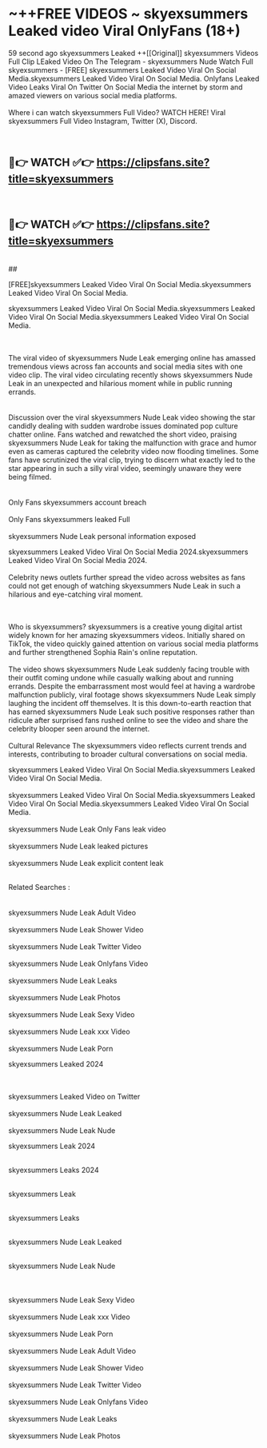 # ~++FREE VIDEOS ~ skyexsummers Leaked video Viral OnlyFans (18+)<br>


59 second ago skyexsummers Leaked ++[[Original]] skyexsummers Videos Full Clip LEaked Video On The Telegram  - skyexsummers Nude  Watch Full skyexsummers - [FREE] skyexsummers Leaked Video Viral On Social Media.skyexsummers Leaked Video Viral On Social Media.   Onlyfans Leaked Video Leaks Viral On Twitter On Social Media the internet by storm and amazed viewers on various social media platforms. <br><br>
Where i can watch skyexsummers Full Video? WATCH HERE! Viral skyexsummers Full Video Instagram, Twitter (X), Discord. <br>


 <br>

##  🔴👉 WATCH ✅👉  <a href="https://clipsfans.site?title=skyexsummers&ref=git">https://clipsfans.site?title=skyexsummers</a> <br>
  <br>

##  🔴👉 WATCH ✅👉  <a href="https://clipsfans.site?title=skyexsummers&ref=git">https://clipsfans.site?title=skyexsummers</a> <br>
  <br>
  ##



[FREE]skyexsummers Leaked Video Viral On Social Media.skyexsummers Leaked Video Viral On Social Media. <br>

skyexsummers Leaked Video Viral On Social Media.skyexsummers Leaked Video Viral On Social Media.skyexsummers Leaked Video Viral On Social Media. <br>


  <br>

  <br>
The viral video of skyexsummers Nude Leak emerging online has amassed tremendous views across fan accounts and social media sites with one video clip. The viral video circulating recently shows skyexsummers Nude Leak in an unexpected and hilarious moment while in public running errands.<br>
<br>


<br>
Discussion over the viral skyexsummers Nude Leak video showing the star candidly dealing with sudden wardrobe issues dominated pop culture chatter online. Fans watched and rewatched the short video, praising skyexsummers Nude Leak for taking the malfunction with grace and humor even as cameras captured the celebrity video now flooding timelines. Some fans have scrutinized the viral clip, trying to discern what exactly led to the star appearing in such a silly viral video, seemingly unaware they were being filmed.<br>
<br>
<br> 
Only Fans skyexsummers account breach<br>
<br>
Only Fans skyexsummers leaked Full <br>
<br>
skyexsummers Nude Leak personal information exposed<br>

skyexsummers Leaked Video Viral On Social Media 2024.skyexsummers Leaked Video Viral On Social Media 2024. <br>
<br>
Celebrity news outlets further spread the video across websites as fans could not get enough of watching skyexsummers Nude Leak in such a hilarious and eye-catching viral moment.<br>
<br>

<br>
Who is skyexsummers? skyexsummers is a creative young digital artist widely known for her amazing skyexsummers videos. Initially shared on TikTok, the video quickly gained attention on various social media platforms and further strengthened Sophia Rain's online reputation.<br>
<br>
The video shows skyexsummers Nude Leak suddenly facing trouble with their outfit coming undone while casually walking about and running errands. Despite the embarrassment most would feel at having a wardrobe malfunction publicly, viral footage shows skyexsummers Nude Leak simply laughing the incident off themselves. It is this down-to-earth reaction that has earned skyexsummers Nude Leak such positive responses rather than ridicule after surprised fans rushed online to see the video and share the celebrity blooper seen around the internet.<br>
<br>
Cultural Relevance The skyexsummers video reflects current trends and interests, contributing to broader cultural conversations on social media.<br>

skyexsummers Leaked Video Viral On Social Media.skyexsummers Leaked Video Viral On Social Media.<br>
<br>
skyexsummers Leaked Video Viral On Social Media.skyexsummers Leaked Video Viral On Social Media.skyexsummers Leaked Video Viral On Social Media.<br>
<br>
skyexsummers Nude Leak Only Fans leak video<br>
<br>
skyexsummers Nude Leak leaked pictures<br>
<br>
skyexsummers Nude Leak explicit content leak<br>


<br>
Related Searches :<br>
<br>

<br>
skyexsummers Nude Leak Adult Video<br>
<br>
skyexsummers Nude Leak Shower Video<br>
<br>
skyexsummers Nude Leak Twitter Video<br>
<br>
skyexsummers Nude Leak Onlyfans Video<br>
<br>
skyexsummers Nude Leak Leaks<br>
<br>
skyexsummers Nude Leak Photos<br>

<br>
skyexsummers Nude Leak Sexy Video<br>
<br>
skyexsummers Nude Leak xxx Video<br>
<br>
skyexsummers Nude Leak Porn<br>

skyexsummers  Leaked 2024 <br> <br>
<br>

skyexsummers Leaked Video on Twitter <br>
<br>
skyexsummers Nude Leak Leaked<br>
<br>
skyexsummers Nude Leak Nude<br>


skyexsummers  Leak 2024 <br> <br>



skyexsummers  Leaks 2024 <br> <br>



 
skyexsummers  Leak<br> <br>



skyexsummers  Leaks<br> <br>


skyexsummers Nude Leak Leaked<br> <br>

skyexsummers Nude Leak Nude<br> <br>
<br> <br>
skyexsummers Nude Leak Sexy Video
<br> <br>
skyexsummers Nude Leak xxx Video
<br> <br>
skyexsummers Nude Leak Porn
<br> <br>
skyexsummers Nude Leak Adult Video
<br> <br>
skyexsummers Nude Leak Shower Video
<br> <br>
skyexsummers Nude Leak Twitter Video
<br> <br>
skyexsummers Nude Leak Onlyfans Video
<br> <br>
skyexsummers Nude Leak Leaks
<br> <br>
skyexsummers Nude Leak Photos






</p>




 



</p>










